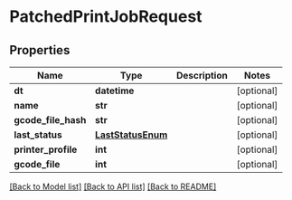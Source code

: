 # PatchedPrintJobRequest

## Properties
Name | Type | Description | Notes
------------ | ------------- | ------------- | -------------
**dt** | **datetime** |  | [optional] 
**name** | **str** |  | [optional] 
**gcode_file_hash** | **str** |  | [optional] 
**last_status** | [**LastStatusEnum**](LastStatusEnum.md) |  | [optional] 
**printer_profile** | **int** |  | [optional] 
**gcode_file** | **int** |  | [optional] 

[[Back to Model list]](../README.md#documentation-for-models) [[Back to API list]](../README.md#documentation-for-api-endpoints) [[Back to README]](../README.md)


